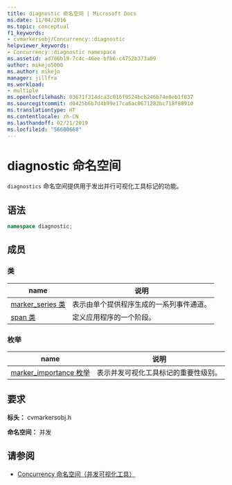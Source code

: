 ```yaml
---
title: diagnostic 命名空间 | Microsoft Docs
ms.date: 11/04/2016
ms.topic: conceptual
f1_keywords:
- cvmarkersobj/Concurrency::diagnostic
helpviewer_keywords:
- Concurrency::diagnostic namespace
ms.assetid: ad786b19-7c4c-46ee-bfb6-c4752b373a09
author: mikejo5000
ms.author: mikejo
manager: jillfra
ms.workload:
- multiple
ms.openlocfilehash: 03671f314dca3c016f9524bcb246b74e0eb1f837
ms.sourcegitcommit: d0425b6b7d4b99e17ca6ac0671282bc718f80910
ms.translationtype: HT
ms.contentlocale: zh-CN
ms.lasthandoff: 02/21/2019
ms.locfileid: "56600668"
---
```

# <a name="diagnostic-namespace"></a>diagnostic 命名空间
`diagnostics` 命名空间提供用于发出并行可视化工具标记的功能。

## <a name="syntax"></a>语法

```cpp
namespace diagnostic;
```

## <a name="members"></a>成员

### <a name="classes"></a>类

|name|说明|
|----------|-----------------|
|[marker_series 类](../profiling/marker-series-class.md)|表示由单个提供程序生成的一系列事件通道。|
|[span 类](../profiling/span-class.md)|定义应用程序的一个阶段。|

### <a name="enumerations"></a>枚举

|name|说明|
|----------|-----------------|
|[marker_importance 枚举](../profiling/marker-importance-enumeration.md)|表示并发可视化工具标记的重要性级别。|

## <a name="requirements"></a>要求
 **标头：** cvmarkersobj.h

 **命名空间：** 并发

## <a name="see-also"></a>请参阅
- [Concurrency 命名空间（并发可视化工具）](../profiling/concurrency-namespace-concurrency-visualizer.md)
